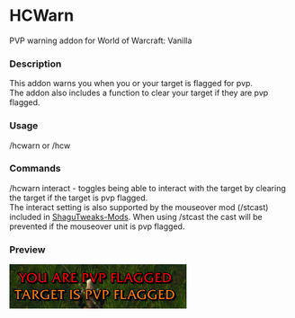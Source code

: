 # HCWarn
PVP warning addon for World of Warcraft: Vanilla

### Description
This addon warns you when you or your target is flagged for pvp.    
The addon also includes a function to clear your target if they are pvp flagged.

### Usage
/hcwarn or /hcw    

### Commands
/hcwarn interact - toggles being able to interact with the target by clearing the target if the target is pvp flagged.    
The interact setting is also supported by the mouseover mod (/stcast) included in [ShaguTweaks-Mods](https://github.com/GryllsAddons/ShaguTweaks-Mods). When using /stcast the cast will be prevented if the mouseover unit is pvp flagged.    

### Preview
![preview](https://raw.githubusercontent.com/GryllsAddons/AddonPreviews/main/HCWarn/HCWarn.png)
